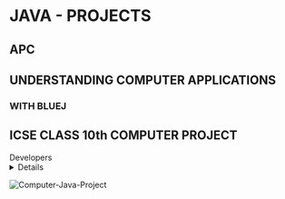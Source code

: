 # JAVA - PROJECTS
## APC
## UNDERSTANDING COMPUTER APPLICATIONS
### WITH BLUEJ
## ICSE CLASS 10th COMPUTER PROJECT
<summary>Developers</summary>
<details>
- <code>Vijay Kumar Panday</code>
- <code>Dilip Kumar Dey</code>
</details>
  
  
![Computer-Java-Project](https://telegra.ph/file/57c67f575eb0f1198e5a4.jpg)
